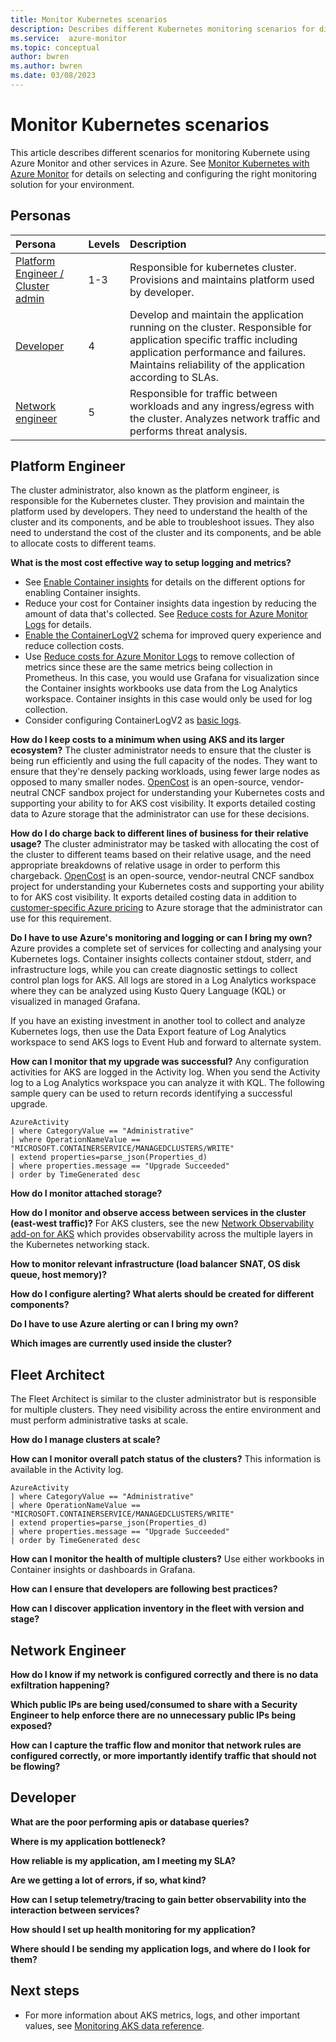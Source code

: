 ```yaml
---
title: Monitor Kubernetes scenarios
description: Describes different Kubernetes monitoring scenarios for different personas.
ms.service:  azure-monitor
ms.topic: conceptual
author: bwren
ms.author: bwren
ms.date: 03/08/2023
---
```


# Monitor Kubernetes scenarios
This article describes different scenarios for monitoring Kubernete using Azure Monitor and other services in Azure. See [Monitor Kubernetes with Azure Monitor](monitor-containers.md) for details on selecting and configuring the right monitoring solution for your environment.


## Personas

| Persona | Levels | Description |
|:---|:---|:---|
| [Platform Engineer / Cluster admin](#platform-engineer) | 1-3 | Responsible for kubernetes cluster. Provisions and maintains platform used by developer. |
| [Developer](#developer) | 4 | Develop and maintain the application running on the cluster. Responsible for application specific traffic including application performance and failures. Maintains reliability of the application according to SLAs. |
| [Network engineer](#network-engineer) | 5 | Responsible for traffic between workloads and any ingress/egress with the cluster. Analyzes network traffic and performs threat analysis. |

## Platform Engineer
The cluster administrator, also known as the platform engineer, is responsible for the Kubernetes cluster. They provision and maintain the platform used by developers. They need to understand the health of the cluster and its components, and be able to troubleshoot issues. They also need to understand the cost of the cluster and its components, and be able to allocate costs to different teams.


**What is the most cost effective way to setup logging and metrics?**

- See [Enable Container insights](../containers/container-insights-onboard.md) for details on the different options for enabling Container insights.
- Reduce your cost for Container insights data ingestion by reducing the amount of data that's collected. See [Reduce costs for Azure Monitor Logs](../logs/cost-reduce-data.md) for details.
- [Enable the ContainerLogV2](container-insights-logging-v2.md) schema for improved query experience and reduce collection costs. 
- Use [Reduce costs for Azure Monitor Logs](../logs/cost-reduce-data.md) to remove collection of metrics since these are the same metrics being collection in Prometheus. In this case, you would use Grafana for visualization since the Container insights workbooks use data from the Log Analytics workspace. Container insights in this case would only be used for log collection.
- Consider configuring ContainerLogV2 as [basic logs](../logs/basic-logs-configure.md).

**How do I keep costs to a minimum when using AKS and its larger ecosystem?**
The cluster administrator needs to ensure that the cluster is being run efficiently and using the full capacity of the nodes. They want to ensure that they're densely packing workloads, using fewer large nodes as opposed to many smaller nodes. [OpenCost](https://www.opencost.io/docs/azure-opencost) is an open-source, vendor-neutral CNCF sandbox project for understanding your Kubernetes costs and supporting your ability to for AKS cost visibility. It exports detailed costing data to Azure storage that the administrator can use for these decisions.


**How do I do charge back to different lines of business for their relative usage?**
The cluster administrator may be tasked with allocating the cost of the cluster to different teams based on their relative usage, and the need appropriate breakdowns of relative usage in order to perform this chargeback. [OpenCost](https://www.opencost.io/docs/azure-opencost) is an open-source, vendor-neutral CNCF sandbox project for understanding your Kubernetes costs and supporting your ability to for AKS cost visibility. It exports detailed costing data in addition to [customer-specific Azure pricing](https://www.opencost.io/docs/azure-prices) to Azure storage that the administrator can use for this requirement.

**Do I have to use Azure's monitoring and logging or can I bring my own?**
Azure provides a complete set of services for collecting and analysing your Kubernetes logs. Container insights collects container stdout, stderr, and infrastructure logs, while you can create diagnostic settings to collect control plan logs for AKS. All logs are stored in a Log Analytics workspace where they can be analyzed using Kusto Query Language (KQL) or visualized in managed Grafana. 

If you have an existing investment in another tool to collect and analyze Kubernetes logs, then use the Data Export feature of Log Analytics workspace to send AKS logs to Event Hub and forward to alternate system. 

**How can I monitor that my upgrade was successful?**
Any configuration activities for AKS are logged in the Activity log. When you send the Activity log to a Log Analytics workspace you can analyze it with KQL. The following sample query can be used to return records identifying a successful upgrade. 

``` kql
AzureActivity
| where CategoryValue == "Administrative"
| where OperationNameValue == "MICROSOFT.CONTAINERSERVICE/MANAGEDCLUSTERS/WRITE"
| extend properties=parse_json(Properties_d) 
| where properties.message == "Upgrade Succeeded"
| order by TimeGenerated desc
```

**How do I monitor attached storage?**

**How do I monitor and observe access between services in the cluster (east-west traffic)?**
For AKS clusters, see the new [Network Observability add-on for AKS](https://techcommunity.microsoft.com/t5/azure-observability-blog/comprehensive-network-observability-for-aks-through-azure/ba-p/3825852) which provides observability across the multiple layers in the Kubernetes networking stack.

**How to monitor relevant infrastructure (load balancer SNAT, OS disk queue, host memory)?**


**How do I configure alerting? What alerts should be created for different components?**

**Do I have to use Azure alerting or can I bring my own?**

**Which images are currently used inside the cluster?**

## Fleet Architect
The Fleet Architect is similar to the cluster administrator but is responsible for multiple clusters. They need visibility across the entire environment and must perform administrative tasks at scale. 

**How do I manage clusters at scale?**

**How can I monitor overall patch status of the clusters?**
This information is available in the Activity log. 

``` kql
AzureActivity
| where CategoryValue == "Administrative"
| where OperationNameValue == "MICROSOFT.CONTAINERSERVICE/MANAGEDCLUSTERS/WRITE"
| extend properties=parse_json(Properties_d) 
| where properties.message == "Upgrade Succeeded"
| order by TimeGenerated desc
```

**How can I monitor the health of multiple clusters?**
Use either workbooks in Container insights or dashboards in Grafana.


**How can I ensure that developers are following best practices?**

**How can I discover application inventory in the fleet with version and stage?**


## Network Engineer

**How do I know if my network is configured correctly and there is no data exfiltration happening?**

**Which public IPs are being used/consumed to share with a Security Engineer to help enforce there are no unnecessary public IPs being exposed?**

**How can I capture the traffic flow and monitor that network rules are configured correctly, or more importantly identify traffic that should not be flowing?**


## Developer

**What are the poor performing apis or database queries?**

**Where is my application bottleneck?**


**How reliable is my application, am I meeting my SLA?**


**Are we getting a lot of errors, if so, what kind?**


**How can I setup telemetry/tracing to gain better observability into the interaction between services?**


**How should I set up health monitoring for my application?**

**Where should I be sending my application logs, and where do I look for them?**


## Next steps

- For more information about AKS metrics, logs, and other important values, see [Monitoring AKS data reference](../../aks/monitor-aks-reference.md).

